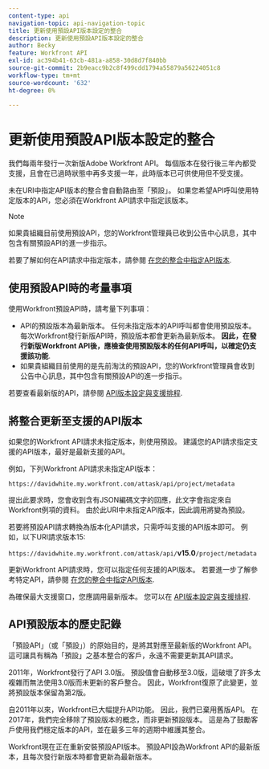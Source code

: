 ```yaml
---
content-type: api
navigation-topic: api-navigation-topic
title: 更新使用預設API版本設定的整合
description: 更新使用預設API版本設定的整合
author: Becky
feature: Workfront API
exl-id: ac394b41-63cb-481a-a858-30d8d7f840bb
source-git-commit: 2b9eacc9b2c8f499cdd1794a55879a56224051c8
workflow-type: tm+mt
source-wordcount: '632'
ht-degree: 0%

---
```


# 更新使用預設API版本設定的整合

我們每兩年發行一次新版Adobe Workfront API。 每個版本在發行後三年內都受支援，且會在已過時狀態中再多支援一年，此時版本已可供使用但不受支援。

未在URI中指定API版本的整合會自動路由至「預設」。 如果您希望API呼叫使用特定版本的API，您必須在Workfront API請求中指定該版本。

>[!NOTE]
>
>如果貴組織目前使用預設API，您的Workfront管理員已收到公告中心訊息，其中包含有關預設API的進一步指示。

若要了解如何在API請求中指定版本，請參閱 [在您的整合中指定API版本](../../wf-api/api/specify-api-version-integrations.md).

## 使用預設API時的考量事項

使用Workfront預設API時，請考量下列事項：

* API的預設版本為最新版本。 任何未指定版本的API呼叫都會使用預設版本。 每次Workfront發行新版API時，預設版本都會更新為最新版本。 **因此，在發行新版Workfront API後，應檢查使用預設版本的任何API呼叫，以確定仍支援該功能**.
* 如果貴組織目前使用的是先前淘汰的預設API，您的Workfront管理員會收到公告中心訊息，其中包含有關預設API的進一步指示。

若要查看最新版的API，請參閱 [API版本設定與支援排程](../../wf-api/api/api-version-support-schedule.md).

## 將整合更新至支援的API版本

如果您的Workfront API請求未指定版本，則使用預設。 建議您的API請求指定支援的API版本，最好是最新支援的API。

例如，下列Workfront API請求未指定API版本：

`https://davidwhite.my.workfront.com/attask/api/project/metadata`

提出此要求時，您會收到含有JSON編碼文字的回應，此文字會指定來自Workfront例項的資料。 由於此URI中未指定API版本，因此調用將變為預設。

若要將預設API請求轉換為版本化API請求，只需呼叫支援的API版本即可。 例如，以下URI請求版本15:

`https://davidwhite.my.workfront.com/attask/api/`**v15.0**`/project/metadata`

更新Workfront API請求時，您可以指定任何支援的API版本。 若要進一步了解參考特定API，請參閱 [在您的整合中指定API版本](../../wf-api/api/specify-api-version-integrations.md).

為確保最大支援窗口，您應調用最新版本。 您可以在 [API版本設定與支援排程](../../wf-api/api/api-version-support-schedule.md).

## API預設版本的歷史記錄

「預設API」（或「預設」）的原始目的，是將其對應至最新版的Workfront API。 這可讓具有稱為「預設」之基本整合的客戶，永遠不需要更新其API請求。

2011年，Workfront發行了API 3.0版。 預設值會自動移至3.0版，這破壞了許多太複雜而無法使用3.0版而未更新的客戶整合。 因此，Workfront復原了此變更，並將預設版本保留為第2版。

自2011年以來，Workfront已大幅提升API功能。 因此，我們已棄用舊版API。 在2017年，我們完全移除了預設版本的概念，而非更新預設版本。 這是為了鼓勵客戶使用我們穩定版本的API，並在最多三年的週期中維護其整合。

Workfront現在正在重新安裝預設API版本。 預設API設為Workfront API的最新版本，且每次發行新版本時都會更新為最新版本。

